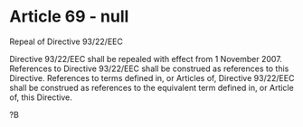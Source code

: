 # Article 69 - null


Repeal of Directive 93/22/EEC

Directive 93/22/EEC shall be repealed with effect from 1 November 2007. References to Directive 93/22/EEC shall be construed as references to this Directive. References to terms defined in, or Articles of, Directive 93/22/EEC shall be construed as references to the equivalent term defined in, or Article of, this Directive.

?B
